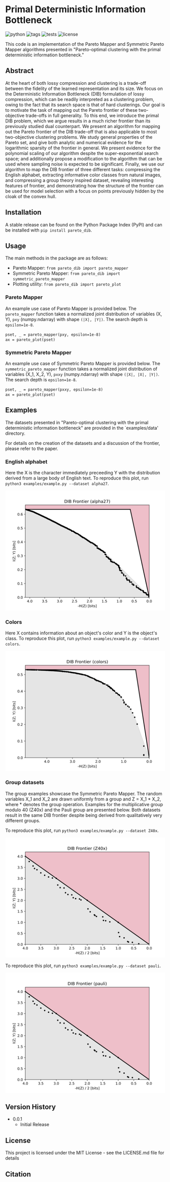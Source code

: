 # Primal Deterministic Information Bottleneck

![python](https://img.shields.io/badge/python-3.7%20%7C%203.8%20%7C%203.9-blue)
![tags](https://img.shields.io/github/v/tag/andrewktan/pareto_dib)
![tests](https://github.com/andrewktan/pareto_dib/actions/workflows/ci.yml/badge.svg)
![license](https://img.shields.io/github/license/andrewktan/pareto_dib)

This code is an implementation of the Pareto Mapper and Symmetric Pareto Mapper algorithms presented in "Pareto-optimal clustering with the primal deterministic information bottleneck."

## Abstract
At the heart of both lossy compression and clustering is a trade-off between the fidelity of the learned representation and its size.
We focus on the Deterministic Information Bottleneck (DIB) formulation of lossy compression, which can be readily interpreted as a clustering problem, owing to the fact that its search space is that of hard clusterings.
Our goal is to motivate the task of mapping out the Pareto frontier of these two-objective trade-offs in full generality.
To this end, we introduce the primal DIB problem, which we argue results in a much richer frontier than its previously studied dual counterpart.
We present an algorithm for mapping out the Pareto frontier of the DIB trade-off that is also applicable to most two-objective clustering problems.
We study general properties of the Pareto set, and give both analytic and numerical evidence for the logarithmic sparsity of the frontier in general.
We present evidence for the polynomial scaling of our algorithm despite the super-exponential search space;
and additionally propose a modification to the algorithm that can be used where sampling noise is expected to be significant.
Finally, we use our algorithm to map the DIB frontier of three different tasks: compressing the English alphabet, extracting informative color classes from natural images, and compressing a group theory inspired dataset, revealing interesting features of frontier, and demonstrating how the structure of the frontier can be used for model selection with a focus on points previously hidden by the cloak of the convex hull.

## Installation

A stable release can be found on the Python Package Index (PyPI) and can be installed with `pip install pareto_dib`.

## Usage

The main methods in the package are as follows:
- Pareto Mapper: `from pareto_dib import pareto_mapper`
- Symmetric Pareto Mapper: `from pareto_dib import symmetric_pareto_mapper`
- Plotting utility: `from pareto_dib import pareto_plot`

### Pareto Mapper

An example use case of Pareto Mapper is provided below.
The `pareto_mapper` function takes a normalized joint distribution of variables (X, Y), `pxy` (numpy.ndarray) with shape `(|X|, |Y|)`.
The search depth is `epsilon=1e-8`.

```
pset, _ = pareto_mapper(pxy, epsilon=1e-8)
ax = pareto_plot(pset)
```

### Symmetric Pareto Mapper

An example use case of Symmetric Pareto Mapper is provided below.
The `symmetric_pareto_mapper` function takes a normalized joint distribution of variables (X_1, X_2, Y), `pxxy` (numpy.ndarray) with shape `(|X|, |X|, |Y|)`.
The search depth is `epsilon=1e-8`.

```
pset, _ = pareto_mapper(pxxy, epsilon=1e-8)
ax = pareto_plot(pset)
```

## Examples

The datasets presented in "Pareto-optimal clustering with the primal deterministic information bottleneck" are provided in the `examples/data' directory.

For details on the creation of the datasets and a discussion of the frontier, please refer to the paper.

### English alphabet
Here the X is the character immediately preceeding Y with the distribution derived from a large body of English text.
To reproduce this plot, run `python3 examples/example.py --dataset alpha27`.

![English Alphabet frontier](https://github.com/andrewktan/pareto_dib/blob/main/images/alpha27.jpg)

### Colors
Here X contains information about an object's color and Y is the object's class.
To reproduce this plot, run `python3 examples/example.py --dataset colors`.

![Colors frontier](https://github.com/andrewktan/pareto_dib/blob/main/images/colors.jpg)

### Group datasets
The group examples showcase the Symmetric Pareto Mapper. 
The random variables X_1 and X_2 are drawn uniformly from a group and Z = X_1 * X_2, where * denotes the group operation.
Examples for the multiplicative group modulo 40 (Z40x) and the Pauli group are presented below.
Both datasets result in the same DIB frontier despite being derived from qualitatively very different groups.

To reproduce this plot, run `python3 examples/example.py --dataset Z40x`.

![Z40x group frontier](https://github.com/andrewktan/pareto_dib/blob/main/images/Z40x.jpg)

To reproduce this plot, run `python3 examples/example.py --dataset pauli`.

![Pauli group frontier](https://github.com/andrewktan/pareto_dib/blob/main/images/pauli.jpg)

## Version History

* 0.0.1
    * Initial Release

## License

This project is licensed under the MIT License - see the LICENSE.md file for details

## Citation
